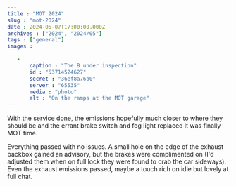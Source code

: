 ```yaml
---
title : "MOT 2024"
slug : "mot-2024"
date : 2024-05-07T17:00:00.000Z
archives : ["2024", "2024/05"]
tags : ["general"]
images :

   -
       caption : "The B under inspection"
       id : "53714524627"
       secret : "36ef8a76b0"
       server : "65535"
       media : "photo"
       alt : "On the ramps at the MOT garage"
---
```


With the service done, the emissions hopefully much closer to where they should be and the errant brake switch and fog light replaced it was finally MOT time.

Everything passed with no issues. A small hole on the edge of the exhaust backbox gained an advisory, but the brakes were complimented on (I'd adjusted them when on full lock they were found to crab the car sideways). Even the exhaust emissions passed, maybe a touch rich on idle but lovely at full chat.